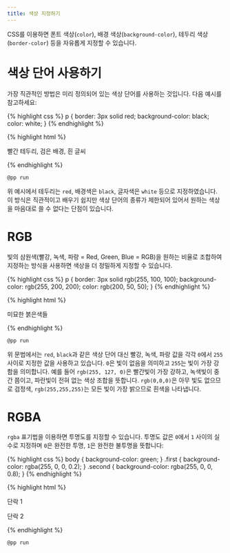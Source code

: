 ```yaml
---
title: 색상 지정하기
---
```


CSS를 이용하면 폰트 색상(``color``), 배경 색상(``background-color``), 테두리 색상(``border-color``) 등을 자유롭게
지정할 수 있습니다.


# 색상 단어 사용하기

가장 직관적인 방법은 미리 정의되어 있는 색상 단어를 사용하는 것입니다. 다음 예시를 참고하세요:

{% highlight css %}
p {
  border: 3px solid red;
  background-color: black;
  color: white;
}
{% endhighlight %}

{% highlight html %}
<p>
   빨간 테두리, 검은 배경, 흰 글씨
</p>
{% endhighlight %}

``@pp run``

위 예시에서 테두리는 ``red``, 배경색은 ``black``, 글자색은 ``white`` 등으로 지정하였습니다. 이 방식은 직관적이고 배우기 쉽지만 색상 단어의 종류가 제한되어 있어서 원하는 색상을 마음대로 쓸 수 없다는 단점이 있습니다.


# RGB

빛의 삼원색(빨강, 녹색, 파랑 = Red, Green, Blue = RGB)을 원하는 비율로 조합하여 지정하는 방식을 사용하면 색상을 더 정밀하게 지정할 수 있습니다.

{% highlight css %}
p {
  border: 3px solid rgb(255, 100, 100);
  background-color: rgb(255, 200, 200);
  color: rgb(200, 50, 50);
}
{% endhighlight %}

{% highlight html %}
<p>
   미묘한 붉은색들
</p>
{% endhighlight %}

``@pp run``

위 문법에서는 ``red``, ``black``과 같은 색상 단어 대신 빨강, 녹색, 파랑 값을 각각 ``0``에서 ``255`` 사이로 지정한 값을
사용하고 있습니다. ``0``은 빛이 없음을 의미하고 ``255``는 빛이 가장 강함을 의미합니다. 예를 들어 ``rgb(255, 127, 0)``은 빨간빛이 가장 강하고, 녹색빛이 중간 쯤이고, 파란빛이 전혀 없는 색상 조합을 뜻합니다. ``rgb(0,0,0)``은 아무 빛도 없으므로 검정색, ``rgb(255,255,255)``는 모든 빛이 가장 밝으므로 흰색을 나타냅니다.


# RGBA

``rgba`` 표기법을 이용하면 투명도를 지정할 수 있습니다. 투명도 값은 ``0``에서 ``1`` 사이의 실수로 지정하며 ``0``은 완전한 투명, ``1``은 완전한 불투명을 뜻합니다:

{% highlight css %}
body {
  background-color: green;
}
.first {
  background-color: rgba(255, 0, 0, 0.2);
}
.second {
  background-color: rgba(255, 0, 0, 0.8);
}
{% endhighlight %}

{% highlight html %}
<p class="first">단락 1</p>
<p class="second">단락 2</p>
{% endhighlight %}

``@pp run``
